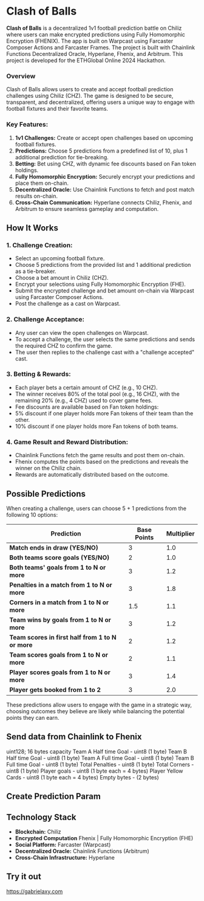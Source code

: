 # Clash of Balls

**Clash of Balls** is a decentralized 1v1 football prediction battle on Chiliz where users can make encrypted predictions using Fully Homomorphic Encryption (FHENIX). The app is built on Warpcast using Farcaster Composer Actions and Farcaster Frames. The project is built with Chainlink Functions Decentralized Oracle, Hyperlane, Fhenix, and Arbitrum. This project is developed for the ETHGlobal Online 2024 Hackathon.

### Overview

Clash of Balls allows users to create and accept football prediction challenges using Chiliz (CHZ). The game is designed to be secure, transparent, and decentralized, offering users a unique way to engage with football fixtures and their favorite teams.

### Key Features:

1. **1v1 Challenges:** Create or accept open challenges based on upcoming football fixtures.
2. **Predictions:** Choose 5 predictions from a predefined list of 10, plus 1 additional prediction for tie-breaking.
3. **Betting:** Bet using CHZ, with dynamic fee discounts based on Fan token holdings.
4. **Fully Homomorphic Encryption:** Securely encrypt your predictions and place them on-chain.
5. **Decentralized Oracle:** Use Chainlink Functions to fetch and post match results on-chain.
6. **Cross-Chain Communication:** Hyperlane connects Chiliz, Fhenix, and Arbitrum to ensure seamless gameplay and computation.

## How It Works

### 1. Challenge Creation:

- Select an upcoming football fixture.
- Choose 5 predictions from the provided list and 1 additional prediction as a tie-breaker.
- Choose a bet amount in Chiliz (CHZ).
- Encrypt your selections using Fully Homomorphic Encryption (FHE).
- Submit the encrypted challenge and bet amount on-chain via Warpcast using Farcaster Composer Actions.
- Post the challenge as a cast on Warpcast.

### 2. Challenge Acceptance:

- Any user can view the open challenges on Warpcast.
- To accept a challenge, the user selects the same predictions and sends the required CHZ to confirm the game.
- The user then replies to the challenge cast with a "challenge accepted" cast.

### 3. Betting & Rewards:

- Each player bets a certain amount of CHZ (e.g., 10 CHZ).
- The winner receives 80% of the total pool (e.g., 16 CHZ), with the remaining 20% (e.g., 4 CHZ) used to cover game fees.
- Fee discounts are available based on Fan token holdings:
- 5% discount if one player holds more Fan tokens of their team than the other.
- 10% discount if one player holds more Fan tokens of both teams.

### 4. Game Result and Reward Distribution:

- Chainlink Functions fetch the game results and post them on-chain.
- Fhenix computes the points based on the predictions and reveals the winner on the Chiliz chain.
- Rewards are automatically distributed based on the outcome.

## Possible Predictions

When creating a challenge, users can choose 5 + 1 predictions from the following 10 options:

| **Prediction**                                    | **Base Points** | **Multiplier** |
| ------------------------------------------------- | --------------- | -------------- |
| **Match ends in draw (YES/NO)**                   | 3               | 1.0            |
| **Both teams score goals (YES/NO)**               | 2               | 1.0            |
| **Both teams' goals from 1 to N or more**         | 3               | 1.2            |
| **Penalties in a match from 1 to N or more**      | 3               | 1.8            |
| **Corners in a match from 1 to N or more**        | 1.5             | 1.1            |
| **Team wins by goals from 1 to N or more**        | 3               | 1.2            |
| **Team scores in first half from 1 to N or more** | 2               | 1.2            |
| **Team scores goals from 1 to N or more**         | 2               | 1.1            |
| **Player scores goals from 1 to N or more**       | 3               | 1.4            |
| **Player gets booked from 1 to 2**                | 3               | 2.0            |

These predictions allow users to engage with the game in a strategic way, choosing outcomes they believe are likely while balancing the potential points they can earn.

## Send data from Chainlink to Fhenix

uint128; 16 bytes capacity
Team A Half time Goal - uint8 (1 byte)
Team B Half time Goal - uint8 (1 byte)
Team A Full time Goal - uint8 (1 byte)
Team B Full time Goal - uint8 (1 byte)
Total Penalties - uint8 (1 byte)
Total Corners - uint8 (1 byte)
Player goals - uint8 (1 byte each = 4 bytes)
Player Yellow Cards - uint8 (1 byte each = 4 bytes)
Empty bytes - (2 bytes)

## Create Prediction Param

## Technology Stack

- **Blockchain:** Chiliz
- **Encrypted Computation** Fhenix | Fully Homomorphic Encryption (FHE)
- **Social Platform:** Farcaster (Warpcast)
- **Decentralized Oracle:** Chainlink Functions (Arbitrum)
- **Cross-Chain Infrastructure:** Hyperlane

## Try it out

https://gabrielaxy.com
